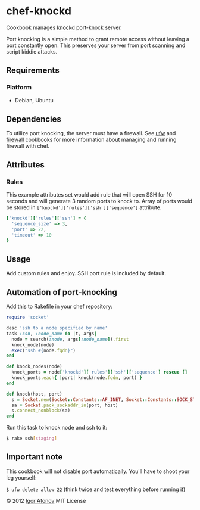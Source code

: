 # chef-knockd

Cookbook manages [knockd](https://help.ubuntu.com/community/PortKnocking) port-knock server.

Port knocking is a simple method to grant remote access without leaving a port constantly open. This preserves your server from port scanning and script kiddie attacks.

## Requirements

### Platform

* Debian, Ubuntu

## Dependencies

To utilize port knocking, the server must have a firewall. See [ufw](https://github.com/opscode-cookbooks/ufw) and [firewall](https://github.com/opscode-cookbooks/firewall) cookbooks for more information about managing and running firewall with chef.

## Attributes

### Rules

This example attributes set would add rule that will open SSH for 10 seconds and will generate 3 random ports to knock to. Array of ports would be stored in `['knockd']['rules']['ssh']['sequence']` attribute.

```ruby
['knockd']['rules']['ssh'] = {
  'sequence_size' => 3,
  'port' => 22,
  'timeout' => 10
}
```

## Usage

Add custom rules and enjoy. SSH port rule is included by default.

## Automation of port-knocking

Add this to Rakefile in your chef repository:

```ruby
require 'socket'

desc 'ssh to a node specified by name'
task :ssh, :node_name do |t, args|
  node = search(:node, args[:node_name]).first
  knock_node(node)
  exec("ssh #{node.fqdn}")
end

def knock_nodes(node)
  knock_ports = node['knockd']['rules']['ssh']['sequence'] rescue []
  knock_ports.each{ |port| knock(node.fqdn, port) }
end

def knock(host, port)
  s = Socket.new(Socket::Constants::AF_INET, Socket::Constants::SOCK_STREAM, 0)
  sa = Socket.pack_sockaddr_in(port, host)
  s.connect_nonblock(sa)
end
```

Run this task to knock node and ssh to it:

```bash
$ rake ssh[staging]
```
## Important note

This cookbook will not disable port automatically. You'll have to shoot your leg yourself:

`$ ufw delete allow 22` (think twice and test everything before running it)

© 2012 [Igor Afonov](https://iafonov.github.com) MIT License